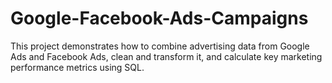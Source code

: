 # Google-Facebook-Ads-Campaigns
This project demonstrates how to combine advertising data from Google Ads and Facebook Ads, clean and transform it, and calculate key marketing performance metrics using SQL.
